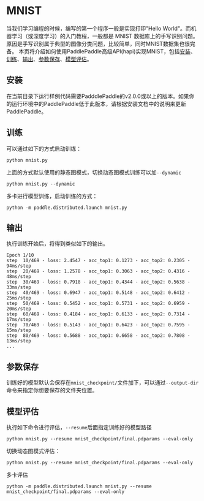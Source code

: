 # MNIST
当我们学习编程的时候，编写的第一个程序一般是实现打印"Hello World"。而机器学习（或深度学习）的入门教程，一般都是 MNIST 数据库上的手写识别问题。原因是手写识别属于典型的图像分类问题，比较简单，同时MNIST数据集也很完备。
本页将介绍如何使用PaddlePaddle高级API(hapi)实现MNIST，包括[安装](#installation)、[训练](#training-a-model)、[输出](#log)、[参数保存](#save)、[模型评估](#evaluation)。


## 安装

在当前目录下运行样例代码需要PadddlePaddle的v2.0.0或以上的版本。如果你的运行环境中的PaddlePaddle低于此版本，请根据安装文档中的说明来更新PaddlePaddle。

## 训练
可以通过如下的方式启动训练：
```
python mnist.py
```
上面的方式默认使用的静态图模式，切换动态图模式训练可以加```--dynamic```
```
python mnist.py --dynamic
```
多卡进行模型训练，启动训练的方式：
```
python -m paddle.distributed.launch mnist.py
```

## 输出
执行训练开始后，将得到类似如下的输出。
```
Epoch 1/10
step  10/469 - loss: 2.4547 - acc_top1: 0.1273 - acc_top2: 0.2305 - 94ms/step
step  20/469 - loss: 1.2578 - acc_top1: 0.3063 - acc_top2: 0.4316 - 48ms/step
step  30/469 - loss: 0.7918 - acc_top1: 0.4344 - acc_top2: 0.5638 - 33ms/step
step  40/469 - loss: 0.6947 - acc_top1: 0.5148 - acc_top2: 0.6412 - 25ms/step
step  50/469 - loss: 0.5452 - acc_top1: 0.5731 - acc_top2: 0.6959 - 20ms/step
step  60/469 - loss: 0.4184 - acc_top1: 0.6133 - acc_top2: 0.7314 - 17ms/step
step  70/469 - loss: 0.5143 - acc_top1: 0.6423 - acc_top2: 0.7595 - 15ms/step
step  80/469 - loss: 0.5688 - acc_top1: 0.6658 - acc_top2: 0.7808 - 13ms/step
...
```

## 参数保存
训练好的模型默认会保存在```mnist_checkpoint/```文件加下，可以通过```--output-dir```命令来指定你想要保存的文件夹位置。


## 模型评估
执行如下命令进行评估，```--resume```后面指定训练好的模型路径
```
python mnist.py --resume mnist_checkpoint/final.pdparams --eval-only
```
切换动态图模式评估：
```
python mnist.py --resume mnist_checkpoint/final.pdparams --eval-only
```
多卡评估
```
python -m paddle.distributed.launch mnist.py --resume mnist_checkpoint/final.pdparams --eval-only
```

